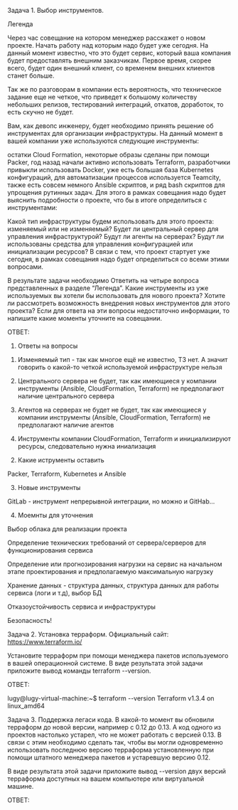 Задача 1. Выбор инструментов.

Легенда

Через час совещание на котором менеджер расскажет о новом проекте. Начать работу над которым надо будет уже сегодня. На данный момент известно, что это будет сервис, который ваша компания будет предоставлять внешним заказчикам. Первое время, скорее всего, будет один внешний клиент, со временем внешних клиентов станет больше.

Так же по разговорам в компании есть вероятность, что техническое задание еще не четкое, что приведет к большому количеству небольших релизов, тестирований интеграций, откатов, доработок, то есть скучно не будет.

Вам, как девопс инженеру, будет необходимо принять решение об инструментах для организации инфраструктуры. На данный момент в вашей компании уже используются следующие инструменты:

остатки Сloud Formation,
некоторые образы сделаны при помощи Packer,
год назад начали активно использовать Terraform,
разработчики привыкли использовать Docker,
уже есть большая база Kubernetes конфигураций,
для автоматизации процессов используется Teamcity,
также есть совсем немного Ansible скриптов,
и ряд bash скриптов для упрощения рутинных задач.
Для этого в рамках совещания надо будет выяснить подробности о проекте, что бы в итоге определиться с инструментами:

Какой тип инфраструктуры будем использовать для этого проекта: изменяемый или не изменяемый?
Будет ли центральный сервер для управления инфраструктурой?
Будут ли агенты на серверах?
Будут ли использованы средства для управления конфигурацией или инициализации ресурсов?
В связи с тем, что проект стартует уже сегодня, в рамках совещания надо будет определиться со всеми этими вопросами.

В результате задачи необходимо
Ответить на четыре вопроса представленных в разделе “Легенда”.
Какие инструменты из уже используемых вы хотели бы использовать для нового проекта?
Хотите ли рассмотреть возможность внедрения новых инструментов для этого проекта?
Если для ответа на эти вопросы недостаточно информации, то напишите какие моменты уточните на совещании.

ОТВЕТ:

1. Ответы на вопросы

1) Изменяемый тип - так как многое ещё не известно, ТЗ нет. А значит говорить о какой-то четкой используемой инфраструктуре нельзя

2) Центрального сервера не будет, так как имеющиеся у компании инструменты (Ansible, CloudFormation, Terraform) не предполагают наличие центрального сервера

3) Агентов на серверах не будет не будет, так как имеющиеся у компании инструменты (Ansible, CloudFormation, Terraform) не предполагают наличие агентов

4) Инструменты компании CloudFormation, Terraform и инициализируют ресурсы, следовательно нужна иниализация

2. Какие иструменты оставить

Packer, Terraform, Kubernetes и Ansible

3. Новые инструменты

GitLab - инструмент непрерывной интеграции, но можно и GitHab...

4. Моемнты для уточнения

Выбор облака для реализации проекта

Определение технических требований от сервера/серверов для функционирования сервиса

Определение или прогнозирования нагрузки на сервис на начальном этапе проектирования и предполагаемую максимальную нагрузку

Хранение данных - структура данных, структура данных для работы сервиса (логи и т.д), выбор БД

Отказоустойчивость сервиса и инфраструктуры

Безопасность!

Задача 2. Установка терраформ.
Официальный сайт: https://www.terraform.io/

Установите терраформ при помощи менеджера пакетов используемого в вашей операционной системе. В виде результата этой задачи приложите вывод команды terraform --version.

ОТВЕТ: 

lugy@lugy-virtual-machine:~$ terraform --version
Terraform v1.3.4
on linux_amd64


Задача 3. Поддержка легаси кода.
В какой-то момент вы обновили терраформ до новой версии, например с 0.12 до 0.13. А код одного из проектов настолько устарел, что не может работать с версией 0.13. В связи с этим необходимо сделать так, чтобы вы могли одновременно использовать последнюю версию терраформа установленную при помощи штатного менеджера пакетов и устаревшую версию 0.12.

В виде результата этой задачи приложите вывод --version двух версий терраформа доступных на вашем компьютере или виртуальной машине.

ОТВЕТ:


